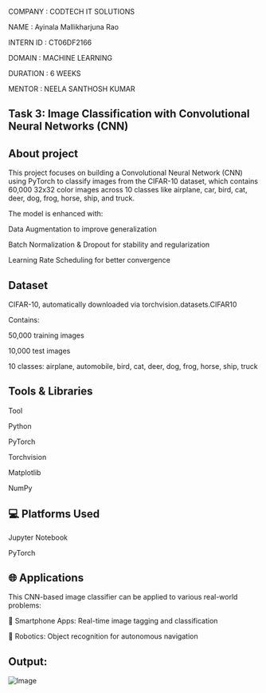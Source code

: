 
COMPANY : CODTECH IT SOLUTIONS

NAME : Ayinala Mallikharjuna Rao

INTERN ID : CT06DF2166

DOMAIN : MACHINE LEARNING

DURATION : 6 WEEKS           

MENTOR : NEELA SANTHOSH KUMAR

## Task 3: Image Classification with Convolutional Neural Networks (CNN)

## About project
This project focuses on building a Convolutional Neural Network (CNN) using PyTorch to classify images from the CIFAR-10 dataset, which contains 60,000 32x32 color images across 10 classes like airplane, car, bird, cat, deer, dog, frog, horse, ship, and truck.

The model is enhanced with:

Data Augmentation to improve generalization

Batch Normalization & Dropout for stability and regularization

Learning Rate Scheduling for better convergence

## Dataset

CIFAR-10, automatically downloaded via torchvision.datasets.CIFAR10

Contains:

50,000 training images

10,000 test images

10 classes: airplane, automobile, bird, cat, deer, dog, frog, horse, ship, truck

## Tools & Libraries
Tool	

Python	

PyTorch	

Torchvision	

Matplotlib	

NumPy	

## 💻 Platforms Used

Jupyter Notebook	

PyTorch 

## 🌐 Applications
This CNN-based image classifier can be applied to various real-world problems:

📱 Smartphone Apps: Real-time image tagging and classification

🤖 Robotics: Object recognition for autonomous navigation

## Output:

![Image](https://github.com/user-attachments/assets/2bd7f54f-3087-40ba-8ce2-afb7eefc699e)
